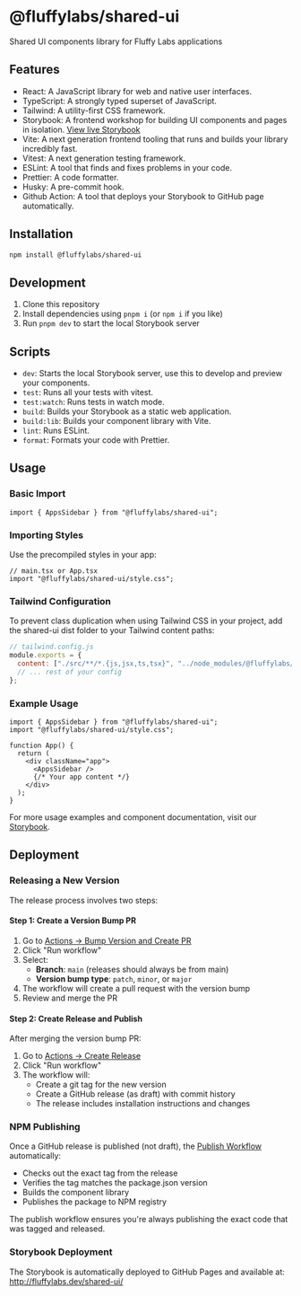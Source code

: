 # @fluffylabs/shared-ui

Shared UI components library for Fluffy Labs applications

## Features

- React: A JavaScript library for web and native user interfaces.
- TypeScript: A strongly typed superset of JavaScript.
- Tailwind: A utility-first CSS framework.
- Storybook: A frontend workshop for building UI components and pages in isolation. [View live Storybook](http://fluffylabs.dev/shared-ui/)
- Vite: A next generation frontend tooling that runs and builds your library incredibly fast.
- Vitest: A next generation testing framework.
- ESLint: A tool that finds and fixes problems in your code.
- Prettier: A code formatter.
- Husky: A pre-commit hook.
- Github Action: A tool that deploys your Storybook to GitHub page automatically.

## Installation

```bash
npm install @fluffylabs/shared-ui
```

## Development

1. Clone this repository
2. Install dependencies using `pnpm i` (or `npm i` if you like)
3. Run `pnpm dev` to start the local Storybook server

## Scripts

- `dev`: Starts the local Storybook server, use this to develop and preview your components.
- `test`: Runs all your tests with vitest.
- `test:watch`: Runs tests in watch mode.
- `build`: Builds your Storybook as a static web application.
- `build:lib`: Builds your component library with Vite.
- `lint`: Runs ESLint.
- `format`: Formats your code with Prettier.

## Usage

### Basic Import

```tsx
import { AppsSidebar } from "@fluffylabs/shared-ui";
```

### Importing Styles

Use the precompiled styles in your app:

```tsx
// main.tsx or App.tsx
import "@fluffylabs/shared-ui/style.css";
```

### Tailwind Configuration

To prevent class duplication when using Tailwind CSS in your project, add the shared-ui dist folder to your Tailwind content paths:

```js
// tailwind.config.js
module.exports = {
  content: ["./src/**/*.{js,jsx,ts,tsx}", "../node_modules/@fluffylabs/shared-ui/dist/**/*.js"],
  // ... rest of your config
};
```

### Example Usage

```tsx
import { AppsSidebar } from "@fluffylabs/shared-ui";
import "@fluffylabs/shared-ui/style.css";

function App() {
  return (
    <div className="app">
      <AppsSidebar />
      {/* Your app content */}
    </div>
  );
}
```

For more usage examples and component documentation, visit our [Storybook](http://fluffylabs.dev/shared-ui/).

## Deployment

### Releasing a New Version

The release process involves two steps:

#### Step 1: Create a Version Bump PR

1. Go to [Actions → Bump Version and Create PR](../../actions/workflows/shared-ui-release.yml)
2. Click "Run workflow"
3. Select:
   - **Branch**: `main` (releases should always be from main)
   - **Version bump type**: `patch`, `minor`, or `major`
4. The workflow will create a pull request with the version bump
5. Review and merge the PR

#### Step 2: Create Release and Publish

After merging the version bump PR:

1. Go to [Actions → Create Release](../../actions/workflows/shared-ui-create-release.yml)
2. Click "Run workflow"
3. The workflow will:
   - Create a git tag for the new version
   - Create a GitHub release (as draft) with commit history
   - The release includes installation instructions and changes

### NPM Publishing

Once a GitHub release is published (not draft), the [Publish Workflow](.github/workflows/shared-ui-npm-publish.yml) automatically:

- Checks out the exact tag from the release
- Verifies the tag matches the package.json version
- Builds the component library
- Publishes the package to NPM registry

The publish workflow ensures you're always publishing the exact code that was tagged and released.

### Storybook Deployment

The Storybook is automatically deployed to GitHub Pages and available at:
http://fluffylabs.dev/shared-ui/
